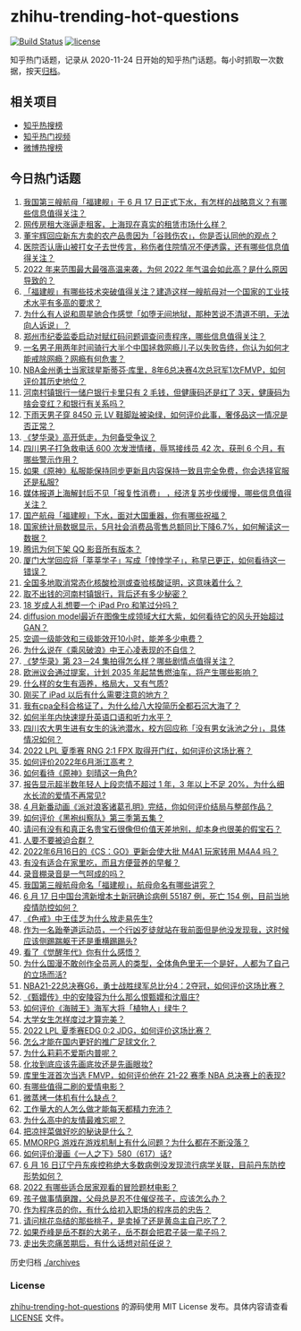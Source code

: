 # zhihu-trending-hot-questions

[![Build Status](https://github.com/justjavac/zhihu-trending-hot-questions/workflows/ci/badge.svg?branch=master)](https://github.com/justjavac/zhihu-trending-hot-questions/actions)
[![license](https://img.shields.io/github/license/justjavac/zhihu-trending-hot-questions)](https://github.com/justjavac/zhihu-trending-hot-questions/blob/master/LICENSE)

知乎热门话题，记录从 2020-11-24 日开始的知乎热门话题。每小时抓取一次数据，按天[归档](./archives)。

## 相关项目

- [知乎热搜榜](https://github.com/justjavac/zhihu-trending-top-search)
- [知乎热门视频](https://github.com/justjavac/zhihu-trending-hot-video)
- [微博热搜榜](https://github.com/justjavac/weibo-trending-hot-search)

## 今日热门话题

<!-- BEGIN -->
<!-- 最后更新时间 Sat Jun 18 2022 02:06:27 GMT+0800 (China Standard Time) -->

1. [我国第三艘航母「福建舰」于 6 月 17 日正式下水，有怎样的战略意义？有哪些信息值得关注？](https://www.zhihu.com/question/538149575)
1. [网传房租大涨逼走租客，上海现在真实的租赁市场什么样？](https://www.zhihu.com/question/537813841)
1. [董宇辉回应新东方卖的农产品贵因为「谷贱伤农」，你是否认同他的观点？](https://www.zhihu.com/question/537986152)
1. [医院否认唐山被打女子去世传言，称伤者住院情况不便透露，还有哪些信息值得关注？](https://www.zhihu.com/question/538204212)
1. [2022 年来范围最大最强高温来袭，为何 2022 年气温会如此高？是什么原因导致的？](https://www.zhihu.com/question/537788739)
1. [「福建舰」有哪些技术突破值得关注？建造这样一艘航母对一个国家的工业技术水平有多高的要求？](https://www.zhihu.com/question/538150505)
1. [为什么有人说和周星驰合作感觉「如堕无间地狱，那种苦说不清道不明，无法向人诉说」？](https://www.zhihu.com/question/475313099)
1. [郑州市纪委监委启动对赋红码问题调查问责程序，哪些信息值得关注？](https://www.zhihu.com/question/538195999)
1. [一名男子用两年时间骑行大半个中国拯救网瘾儿子以失败告终，你认为如何才能戒除网瘾？网瘾有何危害？](https://www.zhihu.com/question/538104603)
1. [NBA金州勇士当家球星斯蒂芬·库里，8年6总决赛4次总冠军1次FMVP，如何评价其历史地位？](https://www.zhihu.com/question/538145119)
1. [河南村镇银行一储户银行卡里只有 2 毛钱，但健康码还是红了 3天，健康码为啥会变红？和银行有关系吗？](https://www.zhihu.com/question/537985026)
1. [下雨天男子穿 8450 元 LV 鞋脚趾被染绿，如何评价此事，奢侈品这一情况是否正常？](https://www.zhihu.com/question/537654914)
1. [《梦华录》高开低走，为何备受争议？](https://www.zhihu.com/question/537947722)
1. [四川男子打急救电话 600 次发泄情绪，辱骂接线员 42 次，获刑 6 个月，有哪些警示作用？](https://www.zhihu.com/question/537957226)
1. [如果《原神》私服能保持同步更新且内容保持一致且完全免费，你会选择官服还是私服?](https://www.zhihu.com/question/531888103)
1. [媒体报道上海解封后不见「报复性消费」 ，经济复苏步伐缓慢，哪些信息值得关注？](https://www.zhihu.com/question/538120561)
1. [国产航母「福建舰」下水，面对大国重器，你有哪些祝福？](https://www.zhihu.com/question/538149540)
1. [国家统计局数据显示，5月社会消费品零售总额同比下降6.7%，如何解读这一数据？](https://www.zhihu.com/question/537793902)
1. [腾讯为何下架 QQ 影音所有版本？](https://www.zhihu.com/question/537549298)
1. [厦门大学回应将「莘莘学子」写成「悻悻学子」，称早已更正，如何看待这一错误？](https://www.zhihu.com/question/538032891)
1. [全国多地取消常态化核酸检测或查验核酸证明，这意味着什么？](https://www.zhihu.com/question/538123655)
1. [取不出钱的河南村镇银行，背后还有多少秘密？](https://www.zhihu.com/question/537152454)
1. [18 岁成人礼想要一个 iPad Pro 和笔过分吗？](https://www.zhihu.com/question/536923616)
1. [diffusion model最近在图像生成领域大红大紫，如何看待它的风头开始超过GAN？](https://www.zhihu.com/question/536012286)
1. [空调一级能效和三级能效开10小时，能差多少电费？](https://www.zhihu.com/question/329341284)
1. [为什么说在《乘风破浪》中王心凌表现的不自信？](https://www.zhihu.com/question/537772974)
1. [《梦华录》第 23－24 集拍得怎么样？哪些剧情点值得关注？](https://www.zhihu.com/question/538209712)
1. [欧洲议会通过提案，计划 2035 年起禁售燃油车，将产生哪些影响？](https://www.zhihu.com/question/537850633)
1. [什么样的女生有涵养，格局大，又有气质?](https://www.zhihu.com/question/451234958)
1. [刚买了 iPad 以后有什么需要注意的地方？](https://www.zhihu.com/question/373784504)
1. [我有cpa全科合格证了，为什么给八大投简历全都石沉大海了？](https://www.zhihu.com/question/486751783)
1. [如何半年内快速提升英语口语和听力水平？](https://www.zhihu.com/question/423789316)
1. [四川农大男生进有女生的泳池潜水，校方回应称「没有男女泳池之分」，具体情况如何？](https://www.zhihu.com/question/538037333)
1. [2022 LPL 夏季赛 RNG 2:1 FPX 取得开门红，如何评价这场比赛？](https://www.zhihu.com/question/538203977)
1. [如何评价2022年6月浙江高考？](https://www.zhihu.com/question/536190182)
1. [如何看待《原神》刻晴这一角色?](https://www.zhihu.com/question/421862145)
1. [报告显示超半数年轻人上段恋情不超过 1 年，3 年以上不足 20%，为什么细水长流的爱情不再常见?](https://www.zhihu.com/question/538142177)
1. [4 月新番动画《派对浪客诸葛孔明》完结，你如何评价结局与整部作品？](https://www.zhihu.com/question/538067842)
1. [如何评价《黑袍纠察队》第三季第五集？](https://www.zhihu.com/question/538124624)
1. [请问有没有和真正名贵宝石很像但价值天差地别，却本身也很美的假宝石？](https://www.zhihu.com/question/530145316)
1. [人要不要被迫合群？](https://www.zhihu.com/question/537235179)
1. [2022年6月16日的《CS：GO》更新会使大批 M4A1 玩家转用 M4A4 吗？](https://www.zhihu.com/question/537989787)
1. [有没有适合在家里吃，而且方便营养的早餐？](https://www.zhihu.com/question/432002340)
1. [录音棚录音是一气呵成的吗？](https://www.zhihu.com/question/303723780)
1. [我国第三艘航母命名「福建舰」，航母命名有哪些讲究？](https://www.zhihu.com/question/538149375)
1. [6 月 17 日中国台湾新增本土新冠确诊病例 55187 例，死亡 154 例，目前当地疫情防控如何？](https://www.zhihu.com/question/538162298)
1. [《色戒》中王佳芝为什么放走易先生?](https://www.zhihu.com/question/275334749)
1. [作为一名跆拳道运动员，一个行凶歹徒就站在我前面但是他没发现我，这时候应该侧踢踹躯干还是重横踢踢头?](https://www.zhihu.com/question/538071401)
1. [看了《觉醒年代》你有什么感悟？](https://www.zhihu.com/question/462742732)
1. [为什么国漫不敢创作全员恶人的类型，全体角色里无一个是好，人都为了自己的立场而活?](https://www.zhihu.com/question/537141367)
1. [NBA21-22总决赛G6，勇士战胜绿军总比分4：2夺冠，如何评价这场比赛？](https://www.zhihu.com/question/538143451)
1. [《甄嬛传》中的安陵容为什么那么恨甄嬛和沈眉庄?](https://www.zhihu.com/question/392908166)
1. [如何评价《海贼王》海军大将「植物人」绿牛？](https://www.zhihu.com/question/537864082)
1. [大学女生怎样度过才算完美？](https://www.zhihu.com/question/538114843)
1. [2022 LPL 夏季赛EDG 0:2 JDG，如何评价这场比赛？](https://www.zhihu.com/question/538181160)
1. [怎么才能在国内更好的推广足球文化？](https://www.zhihu.com/question/537638861)
1. [为什么莉莉不爱斯内普呢？](https://www.zhihu.com/question/519401077)
1. [化妆到底应该先画底妆还是先画眼妆?](https://www.zhihu.com/question/400525833)
1. [库里生涯首次当选 FMVP，如何评价他在 21-22 赛季 NBA 总决赛上的表现?](https://www.zhihu.com/question/538147569)
1. [有哪些值得二刷的爱情电影？](https://www.zhihu.com/question/499774388)
1. [微蒸烤一体机有什么缺点？](https://www.zhihu.com/question/300383070)
1. [工作量大的人怎么做才能每天都精力充沛？](https://www.zhihu.com/question/20383485)
1. [为什么高中的友情最难忘呢？](https://www.zhihu.com/question/537972881)
1. [把凉拌菜做好吃的秘诀是什么？](https://www.zhihu.com/question/537648958)
1. [MMORPG 游戏在游戏机制上有什么问题？为什么都在不断没落？](https://www.zhihu.com/question/501093189)
1. [如何评价漫画《一人之下》580（617）话?](https://www.zhihu.com/question/538071703)
1. [6 月 16 日辽宁丹东疾控称绝大多数病例没发现流行病学关联，目前丹东防控形势如何？](https://www.zhihu.com/question/537968973)
1. [2022 有哪些适合居家观看的冒险题材电影？](https://www.zhihu.com/question/537981112)
1. [孩子做事情磨蹭，父母总是忍不住催促孩子，应该怎么办？](https://www.zhihu.com/question/536142021)
1. [作为程序员的你，有什么给初入职场的程序员的忠告？](https://www.zhihu.com/question/452259117)
1. [请问桃花岛结的那些桃子，是卖掉了还是黄岛主自己吃了？](https://www.zhihu.com/question/450314181)
1. [如果乔峰是岳不群的大弟子，岳不群会把君子装一辈子吗？](https://www.zhihu.com/question/528988729)
1. [走出失恋痛苦期后，有什么话想对前任说？](https://www.zhihu.com/question/537939926)

<!-- END -->

历史归档 [./archives](./archives)

### License

[zhihu-trending-hot-questions](https://github.com/justjavac/zhihu-trending-hot-questions)
的源码使用 MIT License 发布。具体内容请查看 [LICENSE](./LICENSE) 文件。
